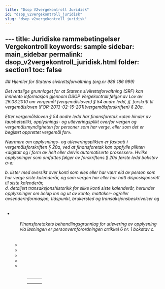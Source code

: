 ```yaml
---
title: "Dsop V2vergekontroll Juridisk"
id: "dsop_v2vergekontroll_juridisk"
slug: "dsop_v2vergekontroll_juridisk"
---
```


﻿---
title: Juridiske rammebetingelser Vergekontroll
keywords: sample
sidebar: main_sidebar
permalink: dsop_v2vergekontroll_juridisk.html
folder: section1
toc: false
---

<i>

<i>
<i>
## Hjemler for Statens sivilrettsforvaltning (org.nr 986 186 999)

Det rettslige grunnlaget for at Statens sivilrettsforvaltning (SRF) kan innhente informasjon gjennom DSOP Vergekontroll følger av Lov av 26.03.2010 om vergemål (vergemålsloven) § 54 andre ledd, jf. forskrift til vergemålsloven (FOR-2013-02-15-201)(vergemålsforskriften) § 20a.  

Etter vergemålsloven § 54 andre ledd har finansforetak «*uten hinder av taushetsplikt, opplysnings- og utleveringsplikt overfor vergen og vergemålsmyndigheten for personer som har verge, eller som det er begjært opprettet vergemål for*».  

Nærmere om opplysnings- og utleveringsplikten er fastsatt i vergemålsforskriften § 20a, ved at finansforetak kan oppfylle plikten «digitalt og i form av helt eller delvis automatiserte prosesser». Hvilke opplysninger som omfattes følger av forskriftens § 20a første ledd bokstav a-e:  

<p>
  b. lister med oversikt over konti som eies eller har vært eid av person som har verge siste kalenderår, og som vergen har eller har hatt disposisjonsrett til siste kalenderår, <br >
  d. detaljert transaksjonshistorikk for slike konti siste kalenderår, herunder opplysninger om beløp inn og ut av konto, mottaker- og/eller avsenderinformasjon, tidspunkt, brukersted og transaksjonsbeskrivelser og <br >

<br >
<ul>
<li> 
<ul>

<br >
Finansforetakets behandlingsgrunnlag for utlevering av opplysning via løsningen er personvernforordningen artikkel 6 nr. 1 bokstav c.   

<br >
  <tr>
    <th>
    <th>
    <th>
  
  <tr>
    <td>
    <td>
    <td><td>
  
  <tr>
    <td>
    <td>
    <td> <br > <br >
      <u>
        <li>
        <li>
        <li>
        <li><li>
      <ul>
    <td>
  <tr>


<br >

<table>
    <th>
    <th>
    <th>
   
  <tr>
    <td>
    <td>
   <tr> 
   


